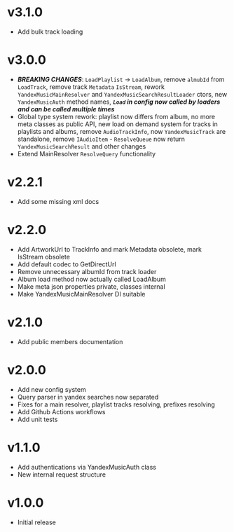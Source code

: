 # v3.1.0
- Add bulk track loading

# v3.0.0
- ***BREAKING CHANGES***: `LoadPlaylist` -> `LoadAlbum`, remove `almubId` from `LoadTrack`, remove track `Metadata` `IsStream`, rework `YandexMusicMainResolver` and `YandexMusicSearchResultLoader` ctors, new `YandexMusicAuth` method names, ***`Load` in config now called by loaders and can be called multiple times***
- Global type system rework: playlist now differs from album, no more meta classes as public API, new load on demand system for tracks in playlists and albums, remove `AudioTrackInfo`, now `YandexMusicTrack` are standalone, remove `IAudioItem` - `ResolveQueue` now return `YandexMusicSearchResult` and other changes
- Extend MainResolver `ResolveQuery` functionality


# v2.2.1
- Add some missing xml docs

# v2.2.0
- Add ArtworkUrl to TrackInfo and mark Metadata obsolete, mark IsStream obsolete
- Add default codec to GetDirectUrl
- Remove unnecessary albumId from track loader
- Album load method now actually called LoadAlbum
- Make meta json properties private, classes internal
- Make YandexMusicMainResolver DI suitable

# v2.1.0
- Add public members documentation

# v2.0.0
- Add new config system
- Query parser in yandex searches now separated
- Fixes for a main resolver, playlist tracks resolving, prefixes resolving
- Add Github Actions workflows
- Add unit tests

# v1.1.0
- Add authentications via YandexMusicAuth class
- New internal request structure

# v1.0.0
- Initial release
